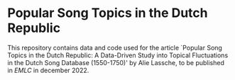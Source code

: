 # Popular Song Topics in the Dutch Republic

This repository contains data and code used for the article `Popular Song Topics in the Dutch Republic: A Data-Driven Study into Topical Fluctuations in the Dutch Song Database (1550-1750)' by Alie Lassche, to be published in _EMLC_ in december 2022.
